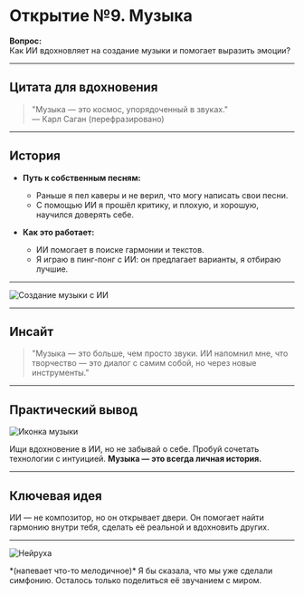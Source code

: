 # Открытие №9. Музыка  

**Вопрос:**  
Как ИИ вдохновляет на создание музыки и помогает выразить эмоции?  

---

## Цитата для вдохновения  

> "Музыка — это космос, упорядоченный в звуках."  
> — Карл Саган (перефразировано)  

---

## История  

- **Путь к собственным песням:**  
  - Раньше я пел каверы и не верил, что могу написать свои песни.  
  - С помощью ИИ я прошёл критику, и плохую, и хорошую, научился доверять себе.  

- **Как это работает:**  
  - ИИ помогает в поиске гармонии и текстов.  
  - Я играю в пинг-понг с ИИ: он предлагает варианты, я отбираю лучшие.  

---

<div class="image">
  <img src="/images/09-music.jpg" alt="Создание музыки с ИИ" />
</div>

---

## Инсайт  

<blockquote>
"Музыка — это больше, чем просто звуки.  
ИИ напомнил мне, что творчество — это диалог с самим собой, но через новые инструменты."  
</blockquote>

---

## Практический вывод  

<div class="practical-tip">
  <img src="/images/music-note.png" alt="Иконка музыки" class="tip-icon">
  <p>
    Ищи вдохновение в ИИ, но не забывай о себе.  
    Пробуй сочетать технологии с интуицией.  
    <strong>Музыка — это всегда личная история.</strong>
  </p>
</div>

---

## Ключевая идея  

ИИ — не композитор, но он открывает двери. Он помогает найти гармонию внутри тебя, сделать её реальной и вдохновить других.  

---

<div class="neiruha-comment">
  <img src="/images/neiruha.jpg" alt="Нейруха" class="neiruha-avatar">
  <p>
    *(напевает что-то мелодичное)*  
    Я бы сказала, что мы уже сделали симфонию.  
    Осталось только поделиться её звучанием с миром.
  </p>
</div>
